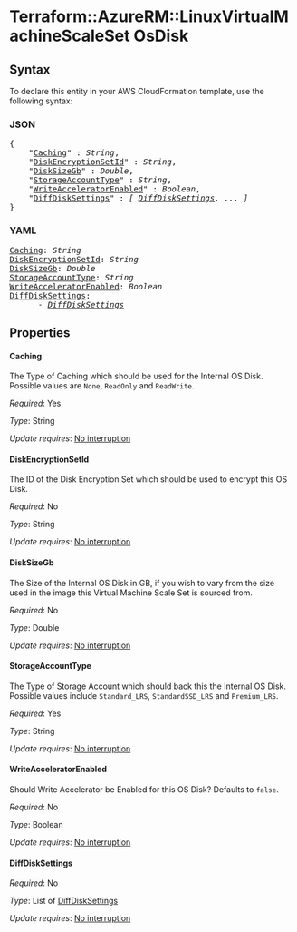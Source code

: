 # Terraform::AzureRM::LinuxVirtualMachineScaleSet OsDisk

## Syntax

To declare this entity in your AWS CloudFormation template, use the following syntax:

### JSON

<pre>
{
    "<a href="#caching" title="Caching">Caching</a>" : <i>String</i>,
    "<a href="#diskencryptionsetid" title="DiskEncryptionSetId">DiskEncryptionSetId</a>" : <i>String</i>,
    "<a href="#disksizegb" title="DiskSizeGb">DiskSizeGb</a>" : <i>Double</i>,
    "<a href="#storageaccounttype" title="StorageAccountType">StorageAccountType</a>" : <i>String</i>,
    "<a href="#writeacceleratorenabled" title="WriteAcceleratorEnabled">WriteAcceleratorEnabled</a>" : <i>Boolean</i>,
    "<a href="#diffdisksettings" title="DiffDiskSettings">DiffDiskSettings</a>" : <i>[ <a href="osdisk-diffdisksettings.md">DiffDiskSettings</a>, ... ]</i>
}
</pre>

### YAML

<pre>
<a href="#caching" title="Caching">Caching</a>: <i>String</i>
<a href="#diskencryptionsetid" title="DiskEncryptionSetId">DiskEncryptionSetId</a>: <i>String</i>
<a href="#disksizegb" title="DiskSizeGb">DiskSizeGb</a>: <i>Double</i>
<a href="#storageaccounttype" title="StorageAccountType">StorageAccountType</a>: <i>String</i>
<a href="#writeacceleratorenabled" title="WriteAcceleratorEnabled">WriteAcceleratorEnabled</a>: <i>Boolean</i>
<a href="#diffdisksettings" title="DiffDiskSettings">DiffDiskSettings</a>: <i>
      - <a href="osdisk-diffdisksettings.md">DiffDiskSettings</a></i>
</pre>

## Properties

#### Caching

The Type of Caching which should be used for the Internal OS Disk. Possible values are `None`, `ReadOnly` and `ReadWrite`.

_Required_: Yes

_Type_: String

_Update requires_: [No interruption](https://docs.aws.amazon.com/AWSCloudFormation/latest/UserGuide/using-cfn-updating-stacks-update-behaviors.html#update-no-interrupt)

#### DiskEncryptionSetId

The ID of the Disk Encryption Set which should be used to encrypt this OS Disk.

_Required_: No

_Type_: String

_Update requires_: [No interruption](https://docs.aws.amazon.com/AWSCloudFormation/latest/UserGuide/using-cfn-updating-stacks-update-behaviors.html#update-no-interrupt)

#### DiskSizeGb

The Size of the Internal OS Disk in GB, if you wish to vary from the size used in the image this Virtual Machine Scale Set is sourced from.

_Required_: No

_Type_: Double

_Update requires_: [No interruption](https://docs.aws.amazon.com/AWSCloudFormation/latest/UserGuide/using-cfn-updating-stacks-update-behaviors.html#update-no-interrupt)

#### StorageAccountType

The Type of Storage Account which should back this the Internal OS Disk. Possible values include `Standard_LRS`, `StandardSSD_LRS` and `Premium_LRS`.

_Required_: Yes

_Type_: String

_Update requires_: [No interruption](https://docs.aws.amazon.com/AWSCloudFormation/latest/UserGuide/using-cfn-updating-stacks-update-behaviors.html#update-no-interrupt)

#### WriteAcceleratorEnabled

Should Write Accelerator be Enabled for this OS Disk? Defaults to `false`.

_Required_: No

_Type_: Boolean

_Update requires_: [No interruption](https://docs.aws.amazon.com/AWSCloudFormation/latest/UserGuide/using-cfn-updating-stacks-update-behaviors.html#update-no-interrupt)

#### DiffDiskSettings

_Required_: No

_Type_: List of <a href="osdisk-diffdisksettings.md">DiffDiskSettings</a>

_Update requires_: [No interruption](https://docs.aws.amazon.com/AWSCloudFormation/latest/UserGuide/using-cfn-updating-stacks-update-behaviors.html#update-no-interrupt)

